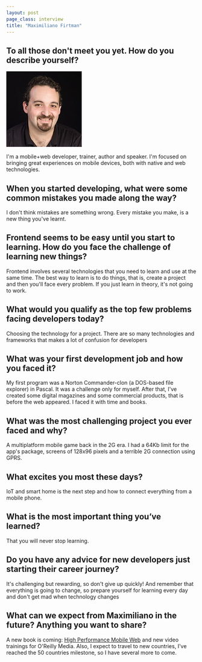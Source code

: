 ```yaml
---
layout: post
page_class: interview
title: "Maximiliano Firtman"
---
```



## To all those don't meet you yet. How do you describe yourself?

<img class="portrait portrait--xxl" src="/assets/images/portrait-maximiliano-firtman.jpg" alt="Maximiliano Firtman's prtrait"/>

I'm a mobile+web developer, trainer, author and speaker. I'm focused on bringing great experiences on mobile devices, both with native and web technologies.

## When you started developing, what were some common mistakes you made along the way?

I don't think mistakes are something wrong. Every mistake you make, is a new thing you've learnt.

## Frontend seems to be easy until you start to learning. How do you face the challenge of learning new things?

Frontend involves several technologies that you need to learn and use at the same time. The best way to learn is to do things, that is, create a project and then you'll face every problem. If you just learn in theory, it's not going to work.

## What would you qualify as the top few problems facing developers today?

Choosing the technology for a project. There are so many technologies and frameworks that makes a lot of confusion for developers

## What was your first development job and how you faced it?

My first program was a Norton Commander-clon (a DOS-based file explorer) in Pascal. It was a challenge only for myself. After that, I've created some digital magazines and some commercial products, that is before the web appeared. I faced it with time and books.

## What was the most challenging project you ever faced and why?

A multiplatform mobile game back in the 2G era. I had a 64Kb limit for the app's package, screens of 128x96 pixels and a terrible 2G connection using GPRS.

## What excites you most these days?

IoT and smart home is the next step and how to connect everything from a mobile phone.

## What is the most important thing you’ve learned?

That you will never stop learning.

## Do you have any advice for new developers just starting their career journey?

It's challenging but rewarding, so don't give up quickly! And remember that everything is going to change, so prepare yourself for learning every day and don't get mad when technology changes

## What can we expect from Maximiliano in the future? Anything you want to share?
A new book is coming: <a class="link link--special" href="http://firt.mobi/hpmw" target="_blank" rel="noopener">High Performance Mobile Web</a> and new video trainings for O'Reilly Media. Also, I expect to travel to new countries, I've reached the 50 countries milestone, so I have several more to come.
